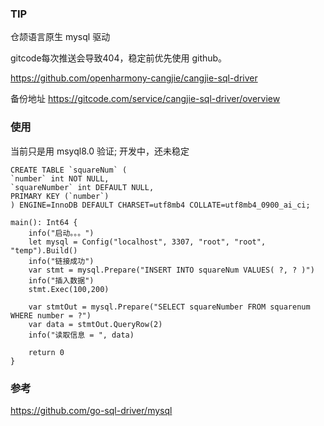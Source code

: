 ### TIP

仓颉语言原生 mysql 驱动


gitcode每次推送会导致404，稳定前优先使用 github。

https://github.com/openharmony-cangjie/cangjie-sql-driver

备份地址 https://gitcode.com/service/cangjie-sql-driver/overview

### 使用

当前只是用 msyql8.0 验证; 开发中，还未稳定

````
CREATE TABLE `squareNum` (
`number` int NOT NULL,
`squareNumber` int DEFAULT NULL,
PRIMARY KEY (`number`)
) ENGINE=InnoDB DEFAULT CHARSET=utf8mb4 COLLATE=utf8mb4_0900_ai_ci;
````

````
main(): Int64 {
    info("启动。。。")
    let mysql = Config("localhost", 3307, "root", "root", "temp").Build()
    info("链接成功")
    var stmt = mysql.Prepare("INSERT INTO squareNum VALUES( ?, ? )")
    info("插入数据")
    stmt.Exec(100,200)

    var stmtOut = mysql.Prepare("SELECT squareNumber FROM squarenum WHERE number = ?")
    var data = stmtOut.QueryRow(2)
    info("读取信息 = ", data)

    return 0
}
````

### 参考

https://github.com/go-sql-driver/mysql